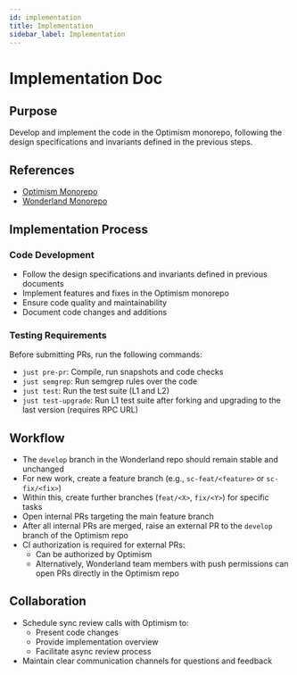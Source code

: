 ```yaml
---
id: implementation
title: Implementation
sidebar_label: Implementation
---
```


# Implementation Doc

## Purpose

Develop and implement the code in the Optimism monorepo, following the design specifications and invariants defined in the previous steps.

## References

- [Optimism Monorepo](https://github.com/ethereum-optimism/optimism)
- [Wonderland Monorepo](https://github.com/defi-wonderland/optimism/)

## Implementation Process

### Code Development

- Follow the design specifications and invariants defined in previous documents
- Implement features and fixes in the Optimism monorepo
- Ensure code quality and maintainability
- Document code changes and additions

### Testing Requirements

Before submitting PRs, run the following commands:

- `just pre-pr`: Compile, run snapshots and code checks
- `just semgrep`: Run semgrep rules over the code
- `just test`: Run the test suite (L1 and L2)
- `just test-upgrade`: Run L1 test suite after forking and upgrading to the last version (requires RPC URL)

## Workflow

- The `develop` branch in the Wonderland repo should remain stable and unchanged
- For new work, create a feature branch (e.g., `sc-feat/<feature>` or `sc-fix/<fix>`)
- Within this, create further branches (`feat/<X>`, `fix/<Y>`) for specific tasks
- Open internal PRs targeting the main feature branch
- After all internal PRs are merged, raise an external PR to the `develop` branch of the Optimism repo
- CI authorization is required for external PRs:
  - Can be authorized by Optimism
  - Alternatively, Wonderland team members with push permissions can open PRs directly in the Optimism repo

## Collaboration

- Schedule sync review calls with Optimism to:
  - Present code changes
  - Provide implementation overview
  - Facilitate async review process
- Maintain clear communication channels for questions and feedback
